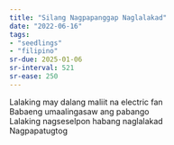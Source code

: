 ```yaml
---
title: "Silang Nagpapanggap Naglalakad"
date: "2022-06-16"
tags:
- "seedlings"
- "filipino"
sr-due: 2025-01-06
sr-interval: 521
sr-ease: 250
---
```


Lalaking may dalang maliit na electric fan  
Babaeng umaalingasaw ang pabango  
Lalaking nagseselpon habang naglalakad  
Nagpapatugtog  